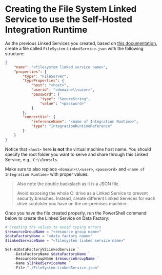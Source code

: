 # Creating the File System Linked Service to use the Self-Hosted Integration Runtime

As the previous Linked Services you created, based on
[this documentation](https://docs.microsoft.com/en-us/azure/data-factory/connector-file-system#linked-service-properties),
create a file called `FileSystem-LinkedService.json` with the following structure:

```json
{
    "name": "<filesystem linked service name>",
    "properties": {
        "type": "FileServer",
        "typeProperties": {
            "host": "<host>",
            "userid": "<domain>\\<user>",
            "password": {
                "type": "SecureString",
                "value": "<password>"
            }
        },
        "connectVia": {
            "referenceName": "<name of Integration Runtime>",
            "type": "IntegrationRuntimeReference"
        }
    }
}
```

Notice that `<host>` here **is not** the virtual machine host name. You
should specify the root folder you want to serve and share through
this Linked Service, e.g., `C:\\Rentals`.

Make sure to also replace `<domain>\\<user>`, `<password>` and
`<name of Integration Runtime>` with proper values.

> Also note the double backslach as it is a JSON file.
>
> Avoid exposing the whole C: drive as a Linked Service to prevent security
> breaches. Instead, create different Linked Services for each drive subfolder
> you have on the on-premises machine.

Once you have the file created properly, run the PowerShell command below
to create the Linked Service on Data Factory:

```powershell
# Creating the values to avoid typing errors
$resourceGroupName = "<resource group name>"
$dataFactoryName = "<data factory name>"
$linkedServiceName = "<filesystem linked service name>"

Set-AzDataFactoryV2LinkedService `
    -DataFactoryName $dataFactoryName `
    -ResourceGroupName $resourceGroupName `
    -Name $linkedServiceName `
    -File "./FileSystem-LinkedService.json"
```